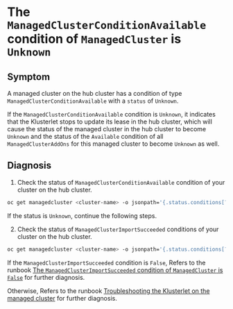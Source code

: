 # The `ManagedClusterConditionAvailable` condition of `ManagedCluster` is `Unknown`

## Symptom

A managed cluster on the hub cluster has a condition of type `ManagedClusterConditionAvailable` with a `status` of `Unknown`.

If the `ManagedClusterConditionAvailable` condition is `Unknown`, it indicates that the Klusterlet stops to update its lease in the hub cluster, which will cause the status of the managed cluster in the hub cluster to become `Unknown` and the status of the `Available` condition of all `ManagedClusterAddOns` for this managed cluster to become `Unknown` as well.

## Diagnosis

1. Check the status of `ManagedClusterConditionAvailable` condition of your cluster on the hub cluster.

```sh
oc get managedcluster <cluster-name> -o jsonpath='{.status.conditions[?(@.type=="ManagedClusterConditionAvailable")].status}'
```

If the status is `Unknown`, continue the following steps.

2. Check the status of `ManagedClusterImportSucceeded` conditions of your cluster on the hub cluster.

```sh
oc get managedcluster <cluster-name> -o jsonpath='{.status.conditions[?(@.type=="ManagedClusterImportSucceeded")].status}'
```

If the `ManagedClusterImportSucceeded` condition is `False`, Refers to the runbook [The `ManagedClusterImportSucceeded` condition of `ManagedCluster` is `False`](./ManagedClusterImportSucceededConditionFalse.md) for further diagnosis.

Otherwise, Refers to the runbook [Troubleshooting the Klusterlet on the managed cluster](../Klusterlets/KlusterletTroubleshooting.md) for further diagnosis.
